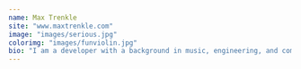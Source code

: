 ```yaml
---
name: Max Trenkle
site: "www.maxtrenkle.com"
image: "images/serious.jpg"
colorimg: "images/funviolin.jpg"
bio: "I am a developer with a background in music, engineering, and computer science.  I enjoy working on a great team to make great stuff, and I have fallen in love with Nashville's warm and welcoming tech community. I can't be more excited to start my career right here in Nashville, TN."
---
```

